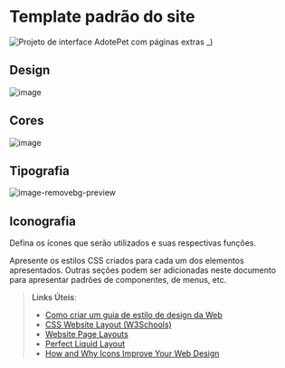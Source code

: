# Template padrão do site

![Projeto de interface AdotePet com páginas extras _)](https://github.com/ICEI-PUC-Minas-PMV-SI/pmv-si-2024-1-pe1-t5-adote-pet/assets/161091903/5934a1b8-59e7-4a91-aaf7-bfd7bf35c66d)

## Design

![image](https://github.com/ICEI-PUC-Minas-PMV-SI/pmv-si-2024-1-pe1-t5-adote-pet/assets/161091903/ed4b7114-e90b-4e7e-bc11-aeacc3ddb64d)



## Cores

![image](https://github.com/ICEI-PUC-Minas-PMV-SI/pmv-si-2024-1-pe1-t5-adote-pet/assets/161091903/19afe0e5-4edb-4a12-9ada-24c94db48cb0)



## Tipografia

![image-removebg-preview](https://github.com/ICEI-PUC-Minas-PMV-SI/pmv-si-2024-1-pe1-t5-adote-pet/assets/161091903/923de26e-7f59-4411-8772-4c41a5077238)


## Iconografia

Defina os ícones que serão utilizados e suas respectivas funções.

Apresente os estilos CSS criados para cada um dos elementos apresentados.
Outras seções podem ser adicionadas neste documento para apresentar padrões de componentes, de menus, etc.


> **Links Úteis**:
>
> -  [Como criar um guia de estilo de design da Web](https://edrodrigues.com.br/blog/como-criar-um-guia-de-estilo-de-design-da-web/#)
> - [CSS Website Layout (W3Schools)](https://www.w3schools.com/css/css_website_layout.asp)
> - [Website Page Layouts](http://www.cellbiol.com/bioinformatics_web_development/chapter-3-your-first-web-page-learning-html-and-css/website-page-layouts/)
> - [Perfect Liquid Layout](https://matthewjamestaylor.com/perfect-liquid-layouts)
> - [How and Why Icons Improve Your Web Design](https://usabilla.com/blog/how-and-why-icons-improve-you-web-design/)
